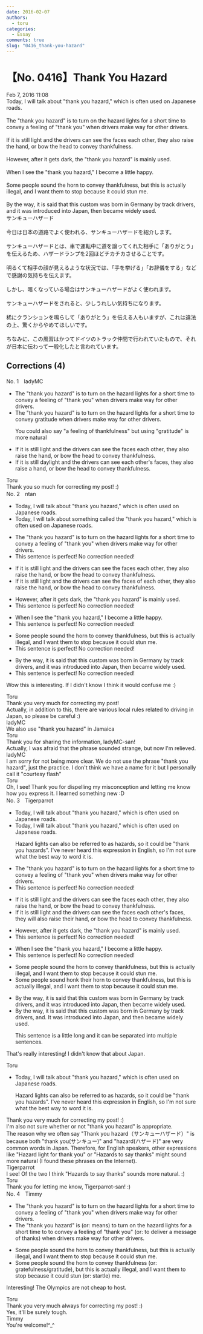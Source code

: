 ```yaml
---
date: 2016-02-07
authors:
  - toru
categories:
  - Essay
comments: true
slug: "0416_thank-you-hazard"
---
```


# 【No. 0416】Thank You Hazard
<div class="date">Feb 7, 2016 11:08</div>
<div id="post"><div id="body_show_ori">
Today, I will talk about "thank you hazard," which is often used on Japanese roads.<br/><br/>The "thank you hazard" is to turn on the hazard lights for a short time to convey a feeling of "thank you" when drivers make way for other drivers.<br/><br/>If it is still light and the drivers can see the faces each other, they also raise the hand, or bow the head to convey thankfulness.<br/><br/>However, after it gets dark, the "thank you hazard" is mainly used.<br/><br/>When I see the "thank you hazard," I become a little happy.<br/><br/>Some people sound the horn to convey thankfulness, but this is actually illegal, and I want them to stop because it could stun me.<br/><br/>By the way, it is said that this custom was born in Germany by track drivers, and it was introduced into Japan, then became widely used.
</div></div>

<!-- more -->

<div id="post_ja"><div id="body_show_mo">
サンキューハザード<br/><br/>今日は日本の道路でよく使われる、サンキューハザードを紹介します。<br/><br/>サンキューハザードとは、車で運転中に道を譲ってくれた相手に「ありがとう」を伝えるため、ハザードランプを2回ほどチカチカさせることです。<br/><br/>明るくて相手の顔が見えるような状況では、「手を挙げる」「お辞儀をする」などで感謝の気持ちを伝えます。<br/><br/>しかし、暗くなっている場合はサンキューハザードがよく使われます。<br/><br/>サンキューハザードをされると、少しうれしい気持ちになります。<br/><br/>稀にクランションを鳴らして「ありがとう」を伝える人もいますが、これは違法の上、驚くからやめてほしいです。<br/><br/>ちなみに、この風習はかつてドイツのトラック仲間で行われていたもので、それが日本に伝わって一般化したと言われています。
</div></div>

## Corrections (4)
<div id="block"><div class="first_name"> No. 1　<span class="just_name">ladyMC</span></div><div id="block2">
<ul class="correction_field">
<li class="incorrect">The "thank you hazard" is to turn on the hazard lights for a short time to convey a feeling of "thank you" when drivers make way for other drivers.</li>
<li class="corrected correct">
The "thank you hazard" is to turn on the hazard lights for a short time to convey gratitude when drivers make way for other drivers.
<p class="correction_comment">You could also say "a feeling of thankfulness" but using "gratitude" is more natural</p>
</li>
</ul>
<ul class="correction_field">
<li class="incorrect">If it is still light and the drivers can see the faces each other, they also raise the hand, or bow the head to convey thankfulness.</li>
<li class="corrected correct">
If it is still daylight and the drivers can see each other's faces, they also raise a hand, or bow the head to convey thankfulness.
</li>
</ul>
</div><div class="name"><span class="just_name">Toru</span><br>
Thank you so much for correcting my post! :)
</div>
</div>
<div id="block"><div class="first_name"> No. 2　<span class="just_name">ntan</span></div><div id="block2">
<ul class="correction_field">
<li class="incorrect">Today, I will talk about "thank you hazard," which is often used on Japanese roads.</li>
<li class="corrected correct">
Today, I will talk about <span class="f_blue">something called the </span>"thank you hazard," which is often used on Japanese roads.
</li>
</ul>
<ul class="correction_field">
<li class="incorrect">The "thank you hazard" is to turn on the hazard lights for a short time to convey a feeling of "thank you" when drivers make way for other drivers.</li>
<li class="corrected perfect">This sentence is perfect! No correction needed!</li>
</ul>
<ul class="correction_field">
<li class="incorrect">If it is still light and the drivers can see the faces each other, they also raise the hand, or bow the head to convey thankfulness.</li>
<li class="corrected correct">
If it is still light and the drivers can see the faces <span class="f_blue">of</span> each other, they also raise the hand, or bow the head to convey thankfulness.
</li>
</ul>
<ul class="correction_field">
<li class="incorrect">However, after it gets dark, the "thank you hazard" is mainly used.</li>
<li class="corrected perfect">This sentence is perfect! No correction needed!</li>
</ul>
<ul class="correction_field">
<li class="incorrect">When I see the "thank you hazard," I become a little happy.</li>
<li class="corrected perfect">This sentence is perfect! No correction needed!</li>
</ul>
<ul class="correction_field">
<li class="incorrect">Some people sound the horn to convey thankfulness, but this is actually illegal, and I want them to stop because it could stun me.</li>
<li class="corrected perfect">This sentence is perfect! No correction needed!</li>
</ul>
<ul class="correction_field">
<li class="incorrect">By the way, it is said that this custom was born in Germany by track drivers, and it was introduced into Japan, then became widely used.</li>
<li class="corrected perfect">This sentence is perfect! No correction needed!</li>
</ul>
<p class="comment_small">
 Wow this is interesting. If I didn't know I think it would confuse me :)
</p>

</div><div class="name"><span class="just_name">Toru</span><br>
Thank you very much for correcting my post!<br/>Actually, in addition to this, there are various local rules related to driving in Japan, so please be careful :)
</div>
<div class="name"><span class="just_name">ladyMC</span><br>
We also use "thank you hazard" in Jamaica
</div>
<div class="name"><span class="just_name">Toru</span><br>
Thank you for sharing the information, ladyMC-san! <br/>Actually, I was afraid that the phrase sounded strange, but now I'm relieved.
</div>
<div class="name"><span class="just_name">ladyMC</span><br>
I am sorry for not being more clear. We do not use the phrase "thank you hazard", just the practice. I don't think we have a name for it but I personally call it "courtesy flash"
</div>
<div class="name"><span class="just_name">Toru</span><br>
Oh, I see! Thank you for dispelling my misconception and letting me know how you express it. I learned something new :D
</div>
</div>
<div id="block"><div class="first_name"> No. 3　<span class="just_name">Tigerparrot</span></div><div id="block2">
<ul class="correction_field">
<li class="incorrect">Today, I will talk about "thank you hazard," which is often used on Japanese roads.</li>
<li class="corrected correct">
Today, I will talk about "thank you hazard," which is<span class="f_blue"> </span>often used on Japanese roads.
<p class="correction_comment">Hazard lights can also be referred to as hazards, so it could be "thank you hazards". I've never heard this expression in English, so I'm not sure what the best way to word it is.</p>
</li>
</ul>
<ul class="correction_field">
<li class="incorrect">The "thank you hazard" is to turn on the hazard lights for a short time to convey a feeling of "thank you" when drivers make way for other drivers.</li>
<li class="corrected perfect">This sentence is perfect! No correction needed!</li>
</ul>
<ul class="correction_field">
<li class="incorrect">If it is still light and the drivers can see the faces each other, they also raise the hand, or bow the head to convey thankfulness.</li>
<li class="corrected correct">
If it is still light and the drivers can see <span class="sline"><span class="f_red">the faces</span></span> each other<span class="f_blue">'s faces</span>, they <span class="f_blue">will </span>also raise the<span class="f_blue">ir</span> hand<span class="sline"><span class="f_red">,</span></span> or bow the head to convey thankfulness.
</li>
</ul>
<ul class="correction_field">
<li class="incorrect">However, after it gets dark, the "thank you hazard" is mainly used.</li>
<li class="corrected perfect">This sentence is perfect! No correction needed!</li>
</ul>
<ul class="correction_field">
<li class="incorrect">When I see the "thank you hazard," I become a little happy.</li>
<li class="corrected perfect">This sentence is perfect! No correction needed!</li>
</ul>
<ul class="correction_field">
<li class="incorrect">Some people sound the horn to convey thankfulness, but this is actually illegal, and I want them to stop because it could stun me.</li>
<li class="corrected correct">
Some people <span class="sline"><span class="f_red">sound</span></span> <span class="f_blue">honk </span>the<span class="f_blue">ir</span> horn to convey thankfulness, but this is actually illegal, and I want them to stop because it could stun me.
</li>
</ul>
<ul class="correction_field">
<li class="incorrect">By the way, it is said that this custom was born in Germany by track drivers, and it was introduced into Japan, then became widely used.</li>
<li class="corrected correct">
By the way, it is said that this custom was born in Germany by track drivers<span class="sline"><span class="f_red">, and</span></span><span class="f_blue">.</span> <span class="f_blue">I</span>t was introduced into Japan<span class="sline"><span class="f_red">,</span></span> <span class="f_blue">and </span>then became widely used.
<p class="correction_comment">This sentence is a little long and it can be separated into multiple sentences.</p>
</li>
</ul>
<p class="comment_small">
 That's really interesting! I didn't know that about Japan.
</p>

</div><div class="name"><span class="just_name">Toru</span><br><div class="quote_field"><ul class="correction_field">
<li class="corrected correct">
Today, I will talk about "thank you hazard," which is<span class="f_blue"> </span>often used on Japanese roads.
<p class="correction_comment">
Hazard lights can also be referred to as hazards, so it could be "thank you hazards". I've never heard this expression in English, so I'm not sure what the best way to word it is.
</p>
</li>
</ul></div>
Thank you very much for correcting my post! :)<br/>I'm also not sure whether or not "thank you hazard" is appropriate.<br/>The reason why we often say "Thank you hazard（サンキューハザード）" is because both "thank you(サンキュー)" and "hazard(ハザード)" are very common words in Japan. Therefore, for English speakers, other expressions like "Hazard light for thank you" or "Hazards to say thanks" might sound more natural (I found these phrases on the Internet).
</div>
<div class="name"><span class="just_name">Tigerparrot</span><br>
I see! Of the two I think "Hazards to say thanks" sounds more natural. :)
</div>
<div class="name"><span class="just_name">Toru</span><br>
Thank you for letting me know, Tigerparrot-san! :)
</div>
</div>
<div id="block"><div class="first_name"> No. 4　<span class="just_name">Timmy</span></div><div id="block2">
<ul class="correction_field">
<li class="incorrect">The "thank you hazard" is to turn on the hazard lights for a short time to convey a feeling of "thank you" when drivers make way for other drivers.</li>
<li class="corrected correct">
The "thank you hazard" is (or: <span class="f_blue">means</span>) to turn on the hazard lights for a short time to to convey a feeling of "thank you" (or: <span class="f_blue">to deliver a message of thanks</span>) when drivers make way for other drivers.
</li>
</ul>
<ul class="correction_field">
<li class="incorrect">Some people sound the horn to convey thankfulness, but this is actually illegal, and I want them to stop because it could stun me.</li>
<li class="corrected correct">
Some people sound the horn to convey thankfulness (or: <span class="f_blue">gratefulness</span>/<span class="f_blue">gratitude</span>), but this is actually illegal, and I want them to stop because it could stun (or: <span class="f_blue">startle</span>) me.
</li>
</ul>
<p class="comment_small">
 Interesting! The Olympics are not cheap to host.
</p>

</div><div class="name"><span class="just_name">Toru</span><br>
Thank you very much always for correcting my post! :)<br/>Yes, it'll be surely tough.
</div>
<div class="name"><span class="just_name">Timmy</span><br>
You're welcome!^_^
</div>
</div>
